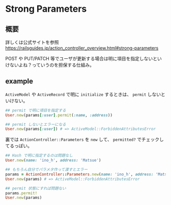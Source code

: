 # Strong Parameters

## 概要
詳しくは公式サイトを参照  
https://railsguides.jp/action_controller_overview.html#strong-parameters  

POST や PUT/PATCH 等でユーザが更新する場合は明に項目を指定しないといけないよね？っていうのを担保する仕組み。  

## example
`ActiveModel` や `ActiveRecord` で明に `initialize` するときは、 `permit` しないといけない。

```ruby
## permit で明に項目を指定する
User.new(params[:user].permit(:name, :address))

## permit しないとエラーになる
User.new(params[:user]) # => ActiveModel::ForbiddenAttributesError
```

裏では `ActionController::Parameters` を `new` して、 `permitted?` でチェックしてるっぽい。

```ruby
## Hash で明に指定するのは問題なし
User.new(name: 'ino_h', address: 'Matsue')

## もちろん自分でパラメタ作って渡すとエラー
params = ActionController::Parameters.new(name: 'ino_h', address: 'Matsue')
User.new(params) # => ActiveModel::ForbiddenAttributesError

## permit 状態にすれば問題ない
params.permit!
User.new(params)
```
